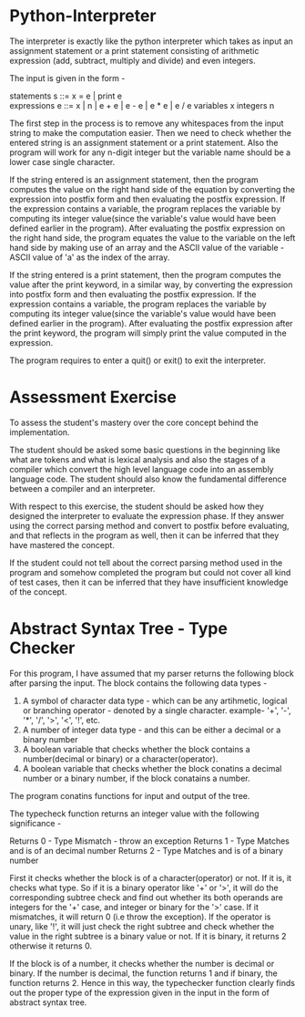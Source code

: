 # Python-Interpreter

The interpreter is exactly like the python interpreter which takes as input an assignment statement or a print statement consisting of arithmetic expression (add, subtract, multiply and divide) and even integers.

The input is given in the form - 

statements  s ::=  x = e  |   print e  
expressions e ::=  x  |  n  |  e + e  |  e - e  |  e * e  | e / e
variables   x
integers    n
  
The first step in the process is to remove any whitespaces from the input string to make the computation easier.
Then we need to check whether the entered string is an assignment statement or a print statement. 
Also the program will work for any n-digit integer but the variable name should be a lower case single character.

If the string entered is an assignment statement, then the program computes the value on the right hand side of the equation by converting the expression into postfix form and then evaluating the postfix expression. If the expression contains a variable, the program replaces the variable by computing its integer value(since the variable's value would have been defined earlier in the program).
After evaluating the postfix expression on the right hand side, the program equates the value to the variable on the left hand side by making use of an array and the ASCII value of the variable - ASCII value of 'a' as the index of the array.


If the string entered is a print statement, then the program computes the value after the print keyword, in a similar way, by converting the expression into postfix form and then evaluating the postfix expression. If the expression contains a variable, the program replaces the variable by computing its integer value(since the variable's value would have been defined earlier in the program).
After evaluating the postfix expression after the print keyword, the program will simply print the value computed in the expression.

The program requires to enter a quit() or exit() to exit the interpreter.


# Assessment Exercise

To assess the student's mastery over the core concept behind the implementation.

The student should be asked some basic questions in the beginning like what are tokens and what is lexical analysis and also the stages of a compiler which convert the high level language code into an assembly language code. The student should also know the fundamental difference between a compiler and an interpreter.

With respect to this exercise, the student should be asked how they designed the interpreter to evaluate the expression phase. If they answer using the correct parsing method and convert to postfix before evaluating, and that reflects in the program as well, then it can be inferred that they have mastered the concept.

If the student could not tell about the correct parsing method used in the program and somehow completed the program but could not cover all kind of test cases, then it can be inferred that they have insufficient knowledge of the concept.

# Abstract Syntax Tree - Type Checker

For this program, I have assumed that my parser returns the following block after parsing the input. The block contains the following data types - 

1) A symbol of character data type - which can be any artihmetic, logical or branching operator - denoted by a single character. example- '+', '-', '*', '/', '>', '<', '!', etc.
2) A number of integer data type - and this can be either a decimal or a binary number
3) A boolean variable that checks whether the block contains a number(decimal or binary) or a character(operator).
4) A boolean variable that checks whether the block conatins a decimal number or a binary number, if the block conatains a number.

The program conatins functions for input and output of the tree.

The typecheck function returns an integer value with the following significance - 

Returns 0 - Type Mismatch - throw an exception
Returns 1 - Type Matches and is of an decimal number
Returns 2 - Type Matches and is of a binary number

First it checks whether the block is of a character(operator) or not. If it is, it checks what type. So if it is a binary operator like '+' or '>', it will do the corresponding subtree check and find out whether its both operands are integers for the '+' case, and integer or binary for the '>' case. If it mismatches, it will return 0 (i.e throw the exception).
If the operator is unary, like '!', it will just check the right subtree and check whether the value in the right subtree is a binary value or not. If it is binary, it returns 2 otherwise it returns 0.

If the block is of a number, it checks whether the number is decimal or binary. If the number is decimal, the function returns 1 and if binary, the function returns 2.
Hence in this way, the typechecker function clearly finds out the proper type of the expression given in the input in the form of abstract syntax tree.
